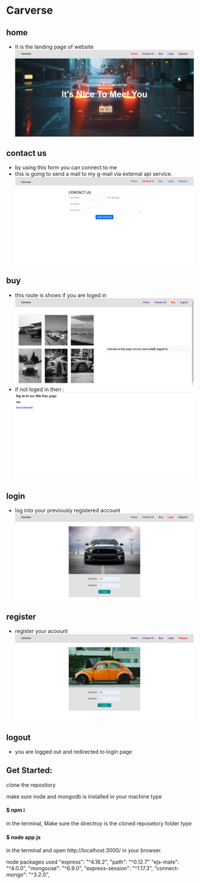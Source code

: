 # Carverse
## home
* It is the landing page of website
![Home Page](public/images/home.png)
## contact us
* by using this form you can connect to me
 * this is going to send a mail to my g-mail via external api service.
![Contact Us Page](public/images/contact.png)

## buy
 * this route is shows if you are loged in 
 ![Buy Page Loged In](public/images/buy%20.png)
 * if not loged in then :
 ![Buy Page Loged Out](public/images/buy%20not.png)
 
## login
  * log into your previously registered account
  ![Login Page](public/images/login.png)


## register
 * register your acoount 
![Register page](public/images/register.png)

## logout
 * you are logged out and redirected to login page




##  Get Started:
 clone the repository
   

make sure node and mongodb is installed in your machine
 type 
 #### $ npm i 
  in the terminal, Make sure the directroy is the cloned reposetory folder
 type
 #### $ node app.js 
 in the terminal and open http://localhost:3000/ in your browser.






node packages used 
    "express": "^4.18.2",
    "path": "^0.12.7"
    "ejs-mate": "^4.0.0",
    "mongoose": "^6.9.0",
    "express-session": "^1.17.3",
    "connect-mongo": "^3.2.0",
